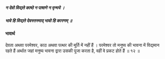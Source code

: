##### न देवो विद्यते काष्ठे न पाषाणे न मृन्मये ।
##### भावे हि विद्यते देवस्तस्माद् भावो हि कारणम् ॥

#### भावार्थ

देवता अथवा परमेश्वर, काठ अथवा पत्थर की मूर्ति में नहीं हैं । परमेश्वर तो मनुष्य की भावना में विद्यमान रहते हैं अर्थात जहां मनुष्य भावना द्वारा उसकी पूजा करता है, वहीं वे प्रकट होते हैं ॥ १२ ॥